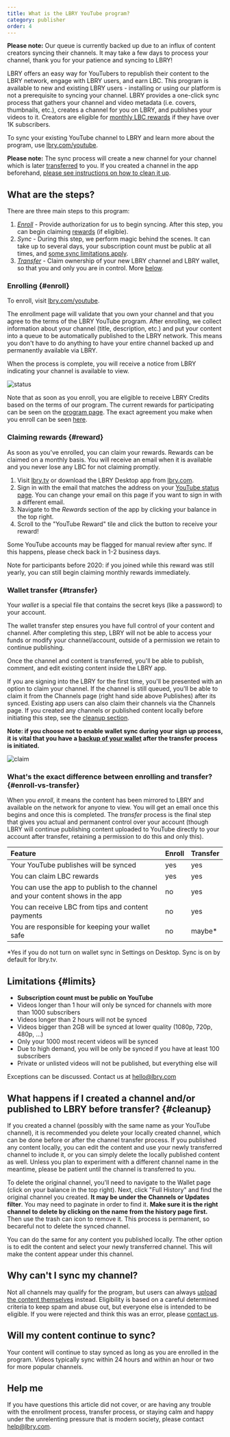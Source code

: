 ```yaml
---
title: What is the LBRY YouTube program?
category: publisher
order: 4
---
```


**Please note:** Our queue is currently backed up due to an influx of content creators syncing their channels. It may take a few days to process your channel, thank you for your patience and syncing to LBRY!

LBRY offers an easy way for YouTubers to republish their content to the LBRY network, engage with LBRY users, and earn LBC. This program is available to new and existing LBRY users - installing or using our platform is not a prerequisite to syncing your channel. LBRY provides a one-click sync process that gathers your channel and video metadata (i.e. covers, thumbnails, etc.), creates a channel for you on LBRY, and publishes your videos to it. Creators are eligible for [monthly LBC rewards](#reward) if they have over 1K subscribers. 

To sync your existing YouTube channel to LBRY and learn more about the program, use [lbry.com/youtube](/youtube).

**Please note:** The sync process will create a new channel for your channel which is later [transferred](#transfer) to you. If you created a channel in the app beforehand, [please see instructions on how to clean it up](#cleanup).

## What are the steps?

There are three main steps to this program:

1. *[Enroll](#enroll)* - Provide authorization for us to begin syncing. After this step, you can begin claiming [rewards](#reward) (if eligible).
2. *Sync* - During this step, we perform magic behind the scenes. It can take up to several days, your subscription count must be public at all times, and [some sync limitations apply](#limits).
3. *[Transfer](#transfer)* - Claim ownership of your new LBRY channel and LBRY wallet, so that you and only you are in control. More [below](#transfer).

### Enrolling {#enroll}

To enroll, visit [lbry.com/youtube](/youtube).

The enrollment page will validate that you own your channel and that you agree to the terms of the LBRY YouTube program. After enrolling, we collect information about your channel (title, description, etc.) and put your content into a queue to be automatically published to the LBRY network. This means you don't have to do anything to have your entire channel backed up and permanently available via LBRY.

When the process is complete, you will receive a notice from LBRY indicating your channel is available to view.

![status](https://spee.ch/2/sync-status.png)

Note that as soon as you enroll, you are eligible to receive LBRY Credits based on the terms of our program. The current rewards for participating can be seen on the [program page](/youtube). The exact agreement you make when you enroll can be seen [here](/faq/youtube-terms).

### Claiming rewards {#reward}

As soon as you've enrolled, you can claim your rewards. Rewards can be claimed on a monthly basis. You will receive an email when it is available and you never lose any LBC for not claiming promptly.

1. Visit [lbry.tv](https://lbry.tv) or download the LBRY Desktop app from [lbry.com](https://lbry.com/get).
2. Sign in with the email that matches the address on your [YouTube status page](/youtube/status). You can change your email on this page if you want to sign in with a different email.
3. Navigate to the _Rewards_ section of the app by clicking your balance in the top right.
4. Scroll to the "YouTube Reward" tile and click the button to receive your reward!

Some YouTube accounts may be flagged for manual review after sync. If this happens, please check back in 1-2 business days.

Note for participants before 2020: if you joined while this reward was still yearly, you can still begin claiming monthly rewards immediately.

### Wallet transfer {#transfer}

Your _wallet_ is a special file that contains the secret keys (like a password) to your account.

The wallet transfer step ensures you have full control of your content and channel. After completing this step, LBRY will not be able to access your funds or modify your channel/account, outside of a permission we retain to continue publishing.

Once the channel and content is transferred, you'll be able to publish, comment, and edit existing content inside the LBRY app.

If you are signing into the LBRY for the first time, you'll be presented with an option to claim your channel. If the channel is still queued, you'll be able to claim it from the Channels page (right hand side above Publishes) after its synced. Existing app users can also claim their channels via the Channels page. If you created any channels or published content locally before initiating this step, see the [cleanup section](#cleanup).

**Note: if you choose not to enable wallet sync during your sign up process, it is vital that you have a [backup of your wallet](/faq/how-to-backup-wallet) after the transfer process is initiated.**

![claim](https://spee.ch/2/sync-faq-2.png)

### What's the exact difference between enrolling and transfer? {#enroll-vs-transfer}

When you _enroll_, it means the content has been mirrored to LBRY and available on the network for anyone to view. You will get an email once this begins and once this is completed. The _transfer_ process is the final step that gives you actual and permanent control over your account (though LBRY will continue publishing content uploaded to YouTube directly to your account after transfer, retaining a permission to do this and only this).

Feature | Enroll | Transfer |
:------------ | :-------------| :-------------|
Your YouTube publishes will be synced | yes |  yes |
You can claim LBC rewards  | yes |  yes |
You can use the app to publish to the channel and your content shows in the app | no |  yes |
You can receive LBC from tips and content payments | no |  yes |
You are responsible for keeping your wallet safe | no |  maybe\* |

\*Yes if you do not turn on wallet sync in Settings on Desktop. Sync is on by default for lbry.tv.

## Limitations {#limits}
- **Subscription count must be public on YouTube**
- Videos longer than 1 hour will only be synced for channels with more than 1000 subscribers
- Videos longer than 2 hours will not be synced
- Videos bigger than 2GB will be synced at lower quality (1080p, 720p, 480p, ...)
- Only your 1000 most recent videos will be synced
- Due to high demand, you will be only be synced if you have at least 100 subscribers 
- Private or unlisted videos will not be published, but everything else will

Exceptions can be discussed. Contact us at hello@lbry.com


## What happens if I created a channel and/or published to LBRY before transfer? {#cleanup}

If you created a channel (possibly with the same name as your YouTube channel), it is recommended you delete your locally created channel, which can be done before or after the channel transfer process. If you published any content locally, you can edit the content and use your newly transferred channel to include it, or you can simply delete the locally published content as well. Unless you plan to experiment with a different channel name in the meantime, please be patient until the channel is transferred to you.

To delete the original channel, you'll need to navigate to the Wallet page (click on your balance in the top right). Next, click "Full History" and find the original channel you created. **It may be under the Channels or Updates filter**. You may need to paginate in order to find it. **Make sure it is the right channel to delete by clicking on the name from the history page first.** Then use the trash can icon to remove it. This process is permanent, so becareful not to delete the synced channel.

You can do the same for any content you published locally. The other option is to edit the content and select your newly transferred channel. This will make the content appear under this channel.

## Why can't I sync my channel?

Not all channels may qualify for the program, but users can always [upload the content themselves](https://lbry.com/faq/how-to-publish) instead. Eligibility is based on a careful determined criteria to keep spam and abuse out, but everyone else is intended to be eligible. If you were rejected and think this was an error, please [contact us](mailto:hello@lbry.com).

## Will my content continue to sync?

Your content will continue to stay synced as long as you are enrolled in the program. Videos typically sync within 24 hours and within an hour or two for more popular channels.

## Help me

If you have questions this article did not cover, or are having any trouble with the enrollment process, transfer process, or staying calm and happy under the unrelenting pressure that is modern society, please contact [help@lbry.com](mailto:help@lbry.com).
